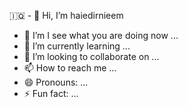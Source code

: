🇮🇶 - 👋 Hi, I’m haiedirnieem 
- 👀 I’m I see what you are doing now ...
- 🌱 I’m currently learning ...
- 💞️ I’m looking to collaborate on ...
- 📫 How to reach me ...
- 😄 Pronouns: ...
- ⚡ Fun fact: ...

<!---
haiedirnieem/haiedirnieem is a ✨ special ✨ repository because its `README.md` (this file) appears on your GitHub profile.
You can click the Preview link to take a look at your changes.
--->
